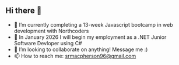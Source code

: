 ## Hi there 👋

- 🔭 I’m currently completing a 13-week Javascript bootcamp in web development with Northcoders
- 🌱 In January 2026 I will begin my employment as a .NET Junior Software Devloper using C#
- 👯 I’m looking to collaborate on anything! Message me :) 
- 📫 How to reach me: srmacpherson96@gmail.com

